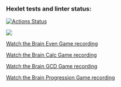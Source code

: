 ### Hexlet tests and linter status:
[![Actions Status](https://github.com/KarinaAbd/python-project-49/workflows/hexlet-check/badge.svg)](https://github.com/KarinaAbd/python-project-49/actions)

<a href="https://codeclimate.com/github/KarinaAbd/python-project-49/maintainability"><img src="https://api.codeclimate.com/v1/badges/8141ee9e33a6877287c5/maintainability" /></a>

<a href="https://asciinema.org/a/DMHFfVRfpf0VJFTsKBL4KdGrD" target="_blank">Watch the Brain Even Game recording</a>

<a href="https://asciinema.org/a/wuQrD1bEWCCDnFyH4E41tDDsI" target="_blank">Watch the Brain Calc Game recording</a>

<a href="https://asciinema.org/a/ma96yOZYhydjhA13Or0MhOVUl" target="_blank">Watch the Brain GCD Game recording</a>

<a href="https://asciinema.org/a/vqoAj9CIyqzSsEqNoyjE4hnmK" target="_blank">Watch the Brain Progression Game recording</a>